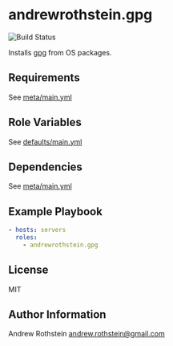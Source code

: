 andrewrothstein.gpg
=========
![Build Status](https://github.com/andrewrothstein/ansible-gpg/actions/workflows/build.yml/badge.svg)

Installs [gpg](https://www.gnupg.org/) from OS packages.

Requirements
------------

See [meta/main.yml](meta/main.yml)

Role Variables
--------------

See [defaults/main.yml](defaults/main.yml)

Dependencies
------------

See [meta/main.yml](meta/main.yml)

Example Playbook
----------------

```yml
- hosts: servers
  roles:
    - andrewrothstein.gpg
```

License
-------

MIT

Author Information
------------------

Andrew Rothstein <andrew.rothstein@gmail.com>
